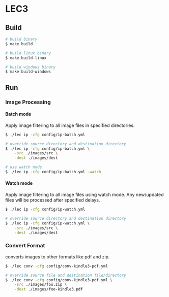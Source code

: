 # LEC3

## Build
```bash
# build binary
$ make build

# build linux binary
$ make build-linux

# build windows binary
$ make build-windows
```

## Run
### Image Processing
#### Batch mode
Apply image filtering to all image files in specified directories.

```bash
$ ./lec ip -cfg config/ip-batch.yml

# override source directory and destination directory
$ ./lec ip -cfg config/ip-batch.yml \
    -src ./images/src \
    -dest ./images/dest

# use watch mode
$ ./lec ip -cfg config/ip-batch.yml -watch
```

#### Watch mode
Apply image filtering to all image files using watch mode.
Any new/updated files will be processed after specified delays.

```bash
$ ./lec ip -cfg config/ip-watch.yml

# override source directory and destination directory
$ ./lec ip -cfg config/ip-watch.yml \
    -src ./images/src \
    -dest ./images/dest
```

### Convert Format
converts images to other formats like pdf and zip.

```bash
$ ./lec conv -cfg config/conv-kindle3-pdf.yml

# override source file and destination file/directory
$ ./lec conv -cfg config/conv-kindle3-pdf.yml \
    -src ./images/foo.zip \
    -dest ./images/foo-kindle3.pdf
```
